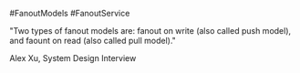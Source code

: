 #FanoutModels #FanoutService 

"Two types of fanout models are: fanout on write (also called push model), and faount on read (also called pull model)."

Alex Xu, System Design Interview